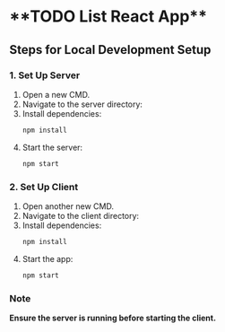 <h1>**TODO List React App**</h1>

## Steps for Local Development Setup

### 1. Set Up Server

1. Open a new CMD.
3. Navigate to the server directory:
4. Install dependencies:
    ```sh
    npm install
    ```
5. Start the server:
    ```sh
    npm start
    ```

### 2. Set Up Client

1. Open another new CMD.
2. Navigate to the client directory:
3. Install dependencies:
    ```sh
    npm install
    ```
4. Start the app:
    ```sh
    npm start
    ```

### Note
**Ensure the server is running before starting the client.**
